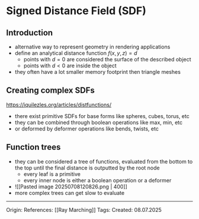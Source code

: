 # Signed Distance Field (SDF)

## Introduction

- alternative way to represent geometry in rendering applications
- define an analytical distance function $f(x,y,z) = d$ 
	- points with $d = 0$ are considered the surface of the described object 
	- points with $d < 0$ are inside the object 
- they often have a lot smaller memory footprint then triangle meshes

## Creating complex SDFs

https://iquilezles.org/articles/distfunctions/
- there exist primitive SDFs for base forms like spheres, cubes, torus, etc
- they can be combined through boolean operations like max, min, etc
- or deformed by deformer operations like bends, twists, etc

## Function trees

- they can be considered a tree of functions, evaluated from the bottom to the top until the final distance is outputted by the root node
	- every leaf is a primitive
	- every inner node is either a boolean operation or a deformer
- ![[Pasted image 20250708120826.png | 400]]
- more complex trees can get slow to evaluate

---

Origin: 
References: [[Ray Marching]]
Tags: 
Created: 08.07.2025

